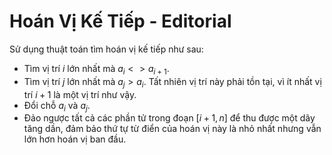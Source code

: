 # Hoán Vị Kế Tiếp - Editorial

Sử dụng thuật toán tìm hoán vị kế tiếp như sau:

- Tìm vị trí $i$ lớn nhất mà $a_i <> a_{i + 1}$.
- Tìm vị trí $j$ lớn nhất mà $a_j > a_i$. Tất nhiên vị trí này phải tồn tại, vì ít nhất vị trí $i + 1$ là một vị trí như vậy.
- Đổi chỗ $a_i$ và $a_j$.
- Đảo ngược tất cả các phần tử trong đoạn $[i + 1, n]$ để thu được một dãy tăng dần, đảm bảo thứ tự từ điển của hoán vị này là nhỏ nhất nhưng vẫn lớn hơn hoán vị ban đầu. 